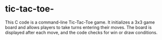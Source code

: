 # tic-tac-toe-
This C code is a command-line Tic-Tac-Toe game. It initializes a 3x3 game board and allows players to take turns entering their moves. The board is displayed after each move, and the code checks for win or draw conditions. 
